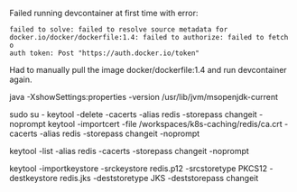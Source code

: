 Failed running devcontainer at first time with error: 

```
failed to solve: failed to resolve source metadata for docker.io/docker/dockerfile:1.4: failed to authorize: failed to fetch o
auth token: Post "https://auth.docker.io/token"
```

Had to manually pull the image docker/dockerfile:1.4 and run devcontainer again.

java -XshowSettings:properties -version
/usr/lib/jvm/msopenjdk-current

sudo su -
keytool -delete -cacerts -alias redis -storepass changeit -noprompt
keytool -importcert -file /workspaces/k8s-caching/redis/ca.crt -cacerts -alias redis -storepass changeit -noprompt

keytool -list -alias redis -cacerts -storepass changeit -noprompt

keytool -importkeystore -srckeystore redis.p12 -srcstoretype PKCS12 -destkeystore redis.jks -deststoretype JKS -deststorepass changeit
